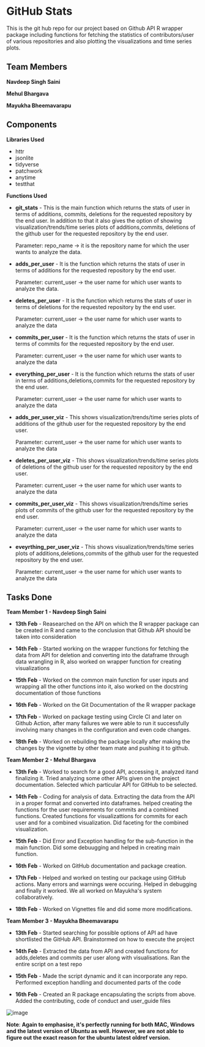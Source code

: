 # GitHub Stats
This is the git hub repo for our project based on Github API R wrapper package including functions for fetching the statistics of contributors/user of various repositories and also plotting the visualizations and time series plots.

## Team Members

**Navdeep Singh Saini**

**Mehul Bhargava**

**Mayukha Bheemavarapu**

## Components

**Libraries Used**

   * httr
   * jsonlite
   * tidyverse
   * patchwork
   * anytime
   * testthat

**Functions Used**

   * **git_stats** - This is the main function which returns the stats of user in terms of additions, commits, deletions for the requested repository by the end user. In addition to that it also gives the option of showing visualization/trends/time series plots of additions,commits, deletions of the github user for the requested repository by the end user.

      Parameter: repo_name -> it is the repository name for which the user wants to analyze the data.

   * **adds_per_user** - It is the function which returns the stats of user in terms of additions for the requested repository by the end user. 
 
      Parameter: current_user -> the user name for which user wants to analyze the data.
 
   * **deletes_per_user** - It is the function which returns the stats of user in terms of deletions for the requested repository by the end user. 

      Parameter: current_user -> the user name for which user wants to analyze the data
      
   * **commits_per_user** - It is the function which returns the stats of user in terms of commits for the requested repository by the end user. 

      Parameter: current_user -> the user name for which user wants to analyze the data
      
   * **everything_per_user** - It is the function which returns the stats of user in terms of additions,deletions,commits for the requested repository by the end user. 

      Parameter: current_user -> the user name for which user wants to analyze the data
      
   * **adds_per_user_viz** - This shows visualization/trends/time series plots of additions of the github user for the requested repository by the end user.

      Parameter: current_user -> the user name for which user wants to analyze the data
      
   * **deletes_per_user_viz** - This shows visualization/trends/time series plots of deletions of the github user for the requested repository by the end user.

      Parameter: current_user -> the user name for which user wants to analyze the data
      
   * **commits_per_user_viz** - This shows visualization/trends/time series plots of commits of the github user for the requested repository by the end user.

      Parameter: current_user -> the user name for which user wants to analyze the data
      
   * **eveyrthing_per_user_viz** - This shows visualization/trends/time series plots of additions,deletions,commits of the github user for the requested repository by the end user.

      Parameter: current_user -> the user name for which user wants to analyze the data
      

## Tasks Done

**Team Member 1 - Navdeep Singh Saini**

   * **13th Feb** - Reasearched on the API on which the R wrapper package can be created in R and came to the conclusion that Github API should be taken into consideration
   
   * **14th Feb** - Started working on the wrapper functions for fetching the data from API for deletion and converting into the dataframe through data wrangling in R, also worked on wrapper function for creating visualizations
   
   * **15th Feb** - Worked on the common main function for user inputs and wrapping all the other functions into it, also worked on the docstring documentation of those functions
   
   * **16th Feb** - Worked on the Git Documentation of the R wrapper package
   * **17th Feb** - Worked on package testing using Circle CI and later on Github Action, after many failures we were able to run it successfully involving many changes in the configuration and even code changes.
   * **18th Feb** - Worked on rebuilding the package locally after making the changes by the vignette by other team mate and pushing it to github.

**Team Member 2 - Mehul Bhargava**
    
   * **13th Feb** - Worked to search for a good API, accessing it, analyzed itand finalizing it. Tried analyzing some other APIs given on the project documentation. Selected which particular API for GitHub to be selected. 
   
   * **14th Feb** - Coding for analysis of data. Extracting the data from the API in a proper format and converted into dataframes. helped creating the functions for the user requirements for commits and a combined functions. Created functions for visualizattions for commits for each user and for a combined visualization. Did faceting for the combined visualization. 
   
   * **15th Feb** - Did Error and Exception handling for the sub-function in the main function. Did some debuugging and helped in creating main function.  
   
   * **16th Feb** - Worked on GitHub documentation and package creation. 
   * **17th Feb** - Helped and worked on testing our package using GitHub actions. Many errors and warnings were occuring. Helped in debugging and finally it worked. We all worked on Mayukha's system collaboratively.  
   * **18th Feb** - Worked on Vignettes file and did some more modifications. 


**Team Member 3 - Mayukha Bheemavarapu**

   * **13th Feb** - Started searching for possible options of API ad have shortlisted the GitHub API. Brainstormed on how to execute the project
   
   * **14th Feb** - Extracted the data from API and created functions for adds,deletes and commits per user along with visualisations. Ran the entire script on a test repo
   
   * **15th Feb** - Made the script dynamic and it can incorporate any repo. Performed exception handling and documented parts of the code
   
   * **16th Feb** - Created an R package encapsulating the scripts from above. Added the contributing, code of conduct and user_guide files


 ![image](https://user-images.githubusercontent.com/87165579/154776185-b6535ede-a441-40f3-b4e0-5f5a78b61a4e.png)
 
 **Note**: **Again to emphasise, it's perfectly running for both MAC, Windows and the latest version of Ubuntu as well. However, we are not able to figure out the exact reason for the ubuntu latest oldref version.**

